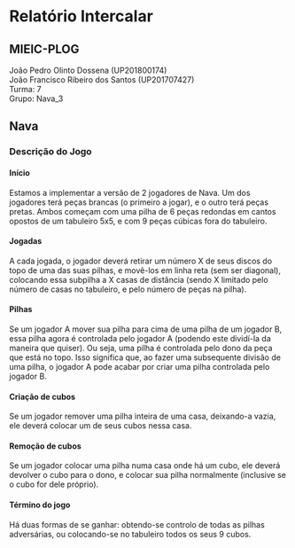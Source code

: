 # Relatório Intercalar
## MIEIC-PLOG

João Pedro Olinto Dossena (UP201800174)  
João Francisco Ribeiro dos Santos (UP201707427)  
Turma: 7  
Grupo: Nava_3  

## Nava

### Descrição do Jogo
#### Início
Estamos a implementar a versão de 2 jogadores de Nava. Um dos jogadores terá peças brancas (o primeiro a jogar), e o outro terá peças pretas. Ambos começam com uma pilha de 6 peças redondas em cantos opostos de um tabuleiro 5x5, e com 9 peças cúbicas fora do tabuleiro.
#### Jogadas
A cada jogada, o jogador deverá retirar um número X de seus discos do topo de uma das suas pilhas, e movê-los em linha reta (sem ser diagonal), colocando essa subpilha a X casas de distância (sendo X limitado pelo número de casas no tabuleiro, e pelo número de peças na pilha).
#### Pilhas
Se um jogador A mover sua pilha para cima de uma pilha de um jogador B, essa pilha agora é controlada pelo jogador A (podendo este dividí-la da maneira que quiser). Ou seja, uma pilha é controlada pelo dono da peça que está no topo. Isso significa que, ao fazer uma subsequente divisão de uma pilha, o jogador A pode acabar por criar uma pilha controlada pelo jogador B.
#### Criação de cubos
Se um jogador remover uma pilha inteira de uma casa, deixando-a vazia, ele deverá colocar um de seus cubos nessa casa.
#### Remoção de cubos
Se um jogador colocar uma pilha numa casa onde há um cubo, ele deverá devolver o cubo para o dono, e colocar sua pilha normalmente (inclusive se o cubo for dele próprio).
#### Término do jogo
Há duas formas de se ganhar: obtendo-se controlo de todas as pilhas adversárias, ou colocando-se no tabuleiro todos os seus 9 cubos. 

